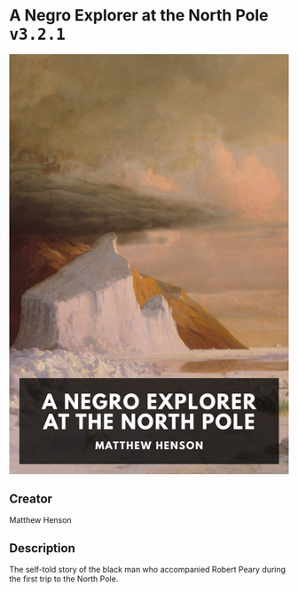 
# A Negro Explorer at the North Pole <kbd>v3.2.1</kbd>

<center>
  <img src="./cover-1024.jpg"/>
</center>

## Creator
Matthew Henson

## Description
The self-told story of the black man who accompanied Robert Peary during the first trip to the North Pole.
